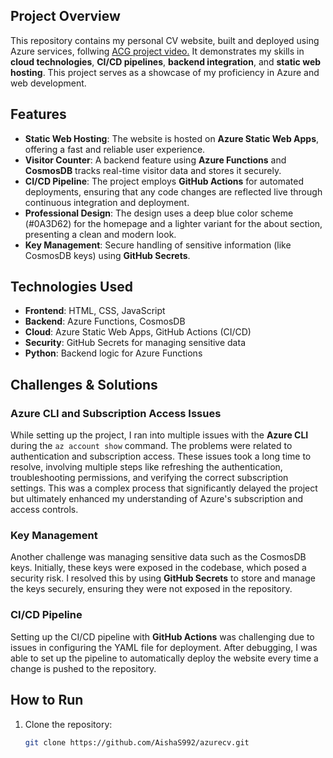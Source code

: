 ## Project Overview

This repository contains my personal CV website, built and deployed using Azure services, follwing [ACG project video.](https://www.youtube.com/watch?v=ieYrBWmkfno&t=470s) It demonstrates my skills in **cloud technologies**, **CI/CD pipelines**, **backend integration**, and **static web hosting**. This project serves as a showcase of my proficiency in Azure and web development.

## Features

- **Static Web Hosting**: The website is hosted on **Azure Static Web Apps**, offering a fast and reliable user experience.
- **Visitor Counter**: A backend feature using **Azure Functions** and **CosmosDB** tracks real-time visitor data and stores it securely.
- **CI/CD Pipeline**: The project employs **GitHub Actions** for automated deployments, ensuring that any code changes are reflected live through continuous integration and deployment.
- **Professional Design**: The design uses a deep blue color scheme (#0A3D62) for the homepage and a lighter variant for the about section, presenting a clean and modern look.
- **Key Management**: Secure handling of sensitive information (like CosmosDB keys) using **GitHub Secrets**.

## Technologies Used

- **Frontend**: HTML, CSS, JavaScript
- **Backend**: Azure Functions, CosmosDB
- **Cloud**: Azure Static Web Apps, GitHub Actions (CI/CD)
- **Security**: GitHub Secrets for managing sensitive data
- **Python**: Backend logic for Azure Functions

## Challenges & Solutions

### Azure CLI and Subscription Access Issues
While setting up the project, I ran into multiple issues with the **Azure CLI** during the `az account show` command. The problems were related to authentication and subscription access. These issues took a long time to resolve, involving multiple steps like refreshing the authentication, troubleshooting permissions, and verifying the correct subscription settings. This was a complex process that significantly delayed the project but ultimately enhanced my understanding of Azure's subscription and access controls.

### Key Management
Another challenge was managing sensitive data such as the CosmosDB keys. Initially, these keys were exposed in the codebase, which posed a security risk. I resolved this by using **GitHub Secrets** to store and manage the keys securely, ensuring they were not exposed in the repository.

### CI/CD Pipeline
Setting up the CI/CD pipeline with **GitHub Actions** was challenging due to issues in configuring the YAML file for deployment. After debugging, I was able to set up the pipeline to automatically deploy the website every time a change is pushed to the repository.

## How to Run

1. Clone the repository:
   ```bash
   git clone https://github.com/AishaS992/azurecv.git
